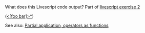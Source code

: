 What does this Livescript code output? Part of [livescript exercise 2](livescript-2-example)

([<[foo bar]>](livescript-list-words-literals)[*](livescript-ops-list-repetition))

See also: [Partial application, operators as functions](livescript-ops-as-functions)
